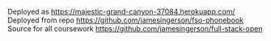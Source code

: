Deployed as https://majestic-grand-canyon-37084.herokuapp.com/
Deployed from repo https://github.com/jamesingerson/fso-phonebook
Source for all coursework https://github.com/jamesingerson/full-stack-open
